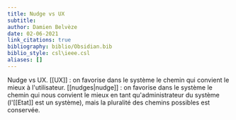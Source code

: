 ```yaml
---
title: Nudge vs UX
subtitle:
author: Damien Belvèze
date: 02-06-2021
link_citations: true
bibliography: biblio/Obsidian.bib
biblio_style: csl\ieee.csl
aliases: []
---
```



Nudge vs UX. [[UX]] : on favorise dans le système le chemin qui convient le mieux à l'utilisateur. [[nudges|nudge]] : on favorise dans le système le chemin qui nous convient le mieux en tant qu'administrateur du système (l'[[Etat]] est un système), mais la pluralité des chemins possibles est conservée.